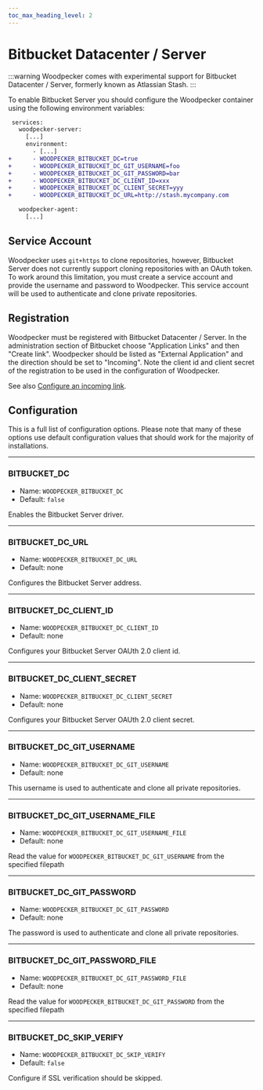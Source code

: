 ```yaml
---
toc_max_heading_level: 2
---
```


# Bitbucket Datacenter / Server

:::warning
Woodpecker comes with experimental support for Bitbucket Datacenter / Server, formerly known as Atlassian Stash.
:::

To enable Bitbucket Server you should configure the Woodpecker container using the following environment variables:

```diff title="docker-compose.yaml"
 services:
   woodpecker-server:
     [...]
     environment:
       - [...]
+      - WOODPECKER_BITBUCKET_DC=true
+      - WOODPECKER_BITBUCKET_DC_GIT_USERNAME=foo
+      - WOODPECKER_BITBUCKET_DC_GIT_PASSWORD=bar
+      - WOODPECKER_BITBUCKET_DC_CLIENT_ID=xxx
+      - WOODPECKER_BITBUCKET_DC_CLIENT_SECRET=yyy
+      - WOODPECKER_BITBUCKET_DC_URL=http://stash.mycompany.com

   woodpecker-agent:
     [...]
```

## Service Account

Woodpecker uses `git+https` to clone repositories, however, Bitbucket Server does not currently support cloning repositories with an OAuth token. To work around this limitation, you must create a service account and provide the username and password to Woodpecker. This service account will be used to authenticate and clone private repositories.

## Registration

Woodpecker must be registered with Bitbucket Datacenter / Server.
In the administration section of Bitbucket choose "Application Links" and then "Create link".
Woodpecker should be listed as "External Application" and the direction should be set to "Incoming".
Note the client id and client secret of the registration to be used in the configuration of Woodpecker.

See also [Configure an incoming link](https://confluence.atlassian.com/bitbucketserver/configure-an-incoming-link-1108483657.html).

## Configuration

This is a full list of configuration options. Please note that many of these options use default configuration values that should work for the majority of installations.

---

### BITBUCKET_DC

- Name: `WOODPECKER_BITBUCKET_DC`
- Default: `false`

Enables the Bitbucket Server driver.

---

### BITBUCKET_DC_URL

- Name: `WOODPECKER_BITBUCKET_DC_URL`
- Default: none

Configures the Bitbucket Server address.

---

### BITBUCKET_DC_CLIENT_ID

- Name: `WOODPECKER_BITBUCKET_DC_CLIENT_ID`
- Default: none

Configures your Bitbucket Server OAUth 2.0 client id.

---

### BITBUCKET_DC_CLIENT_SECRET

- Name: `WOODPECKER_BITBUCKET_DC_CLIENT_SECRET`
- Default: none

Configures your Bitbucket Server OAUth 2.0 client secret.

---

### BITBUCKET_DC_GIT_USERNAME

- Name: `WOODPECKER_BITBUCKET_DC_GIT_USERNAME`
- Default: none

This username is used to authenticate and clone all private repositories.

---

### BITBUCKET_DC_GIT_USERNAME_FILE

- Name: `WOODPECKER_BITBUCKET_DC_GIT_USERNAME_FILE`
- Default: none

Read the value for `WOODPECKER_BITBUCKET_DC_GIT_USERNAME` from the specified filepath

---

### BITBUCKET_DC_GIT_PASSWORD

- Name: `WOODPECKER_BITBUCKET_DC_GIT_PASSWORD`
- Default: none

The password is used to authenticate and clone all private repositories.

---

### BITBUCKET_DC_GIT_PASSWORD_FILE

- Name: `WOODPECKER_BITBUCKET_DC_GIT_PASSWORD_FILE`
- Default: none

Read the value for `WOODPECKER_BITBUCKET_DC_GIT_PASSWORD` from the specified filepath

---

### BITBUCKET_DC_SKIP_VERIFY

- Name: `WOODPECKER_BITBUCKET_DC_SKIP_VERIFY`
- Default: `false`

Configure if SSL verification should be skipped.
